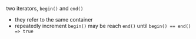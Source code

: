 two iterators, `begin()` and `end()`
- they refer to the same container
- repeatedly increment `begin()` may be reach `end()` until `begin() == end() => true`
